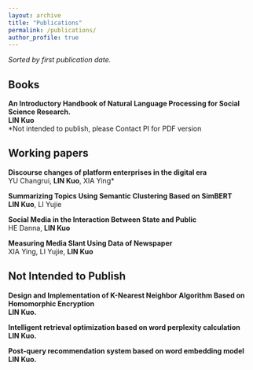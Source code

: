 ```yaml
---
layout: archive
title: "Publications"
permalink: /publications/
author_profile: true
---
```

*Sorted by first publication date.*

## Books

<b>An Introductory Handbook of Natural Language Processing for Social Science Research.</b><br>
<b>LIN Kuo</b><br>
*Not intended to publish, please Contact PI for PDF version<br>

## Working papers

<b>Discourse changes of platform enterprises in the digital era</b><br>
YU Changrui, <b>LIN Kuo</b>, XIA Ying*<br>

<b>Summarizing Topics Using Semantic Clustering Based on SimBERT</b><br>
<b>LIN Kuo</b>, LI Yujie<br>

<b>Social Media in the Interaction Between State and Public</b><br>
HE Danna, <b>LIN Kuo</b><br>

<b>Measuring Media Slant Using Data of Newspaper</b><br>
XIA Ying, LI Yujie, <b>LIN Kuo</b><br>




## Not Intended to Publish

<b>Design and Implementation of K-Nearest Neighbor Algorithm Based on Homomorphic Encryption</b><br>
<b>LIN Kuo.</b><br>

<b>Intelligent retrieval optimization based on word perplexity calculation</b><br>
<b>LIN Kuo.</b><br>

<b>Post-query recommendation system based on word embedding model</b><br>
<b>LIN Kuo.</b><br>
